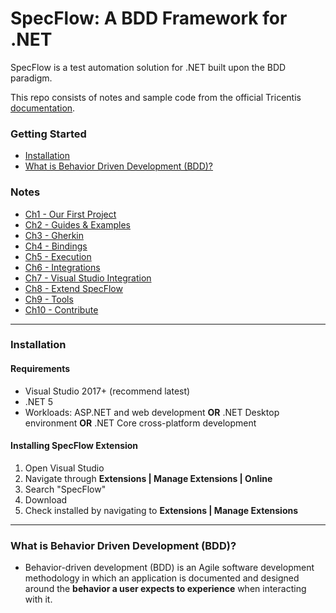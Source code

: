# SpecFlow: A BDD Framework for .NET

SpecFlow is a test automation solution for .NET built upon the BDD paradigm. 

This repo consists of notes and sample code from the official Tricentis [documentation](https://docs.specflow.org/projects/specflow/en/latest/).

### Getting Started
* [Installation](#01)
* [What is Behavior Driven Development (BDD)?](#02)

### Notes
* [Ch1 - Our First Project](Chapter1.md)
* [Ch2 - Guides & Examples](Chapter2.md)
* [Ch3 - Gherkin](Chapter3.md)
* [Ch4 - Bindings](Chapter4.md)
* [Ch5 - Execution](Chapter5.md)
* [Ch6 - Integrations](Chapter6.md)
* [Ch7 - Visual Studio Integration](Chapter7.md)
* [Ch8 - Extend SpecFlow](Chapter7.md)
* [Ch9 - Tools](Chapter9.md)
* [Ch10 - Contribute](Chapter10.md)
---
<a name="01"></a>
### Installation

#### Requirements

* Visual Studio 2017+ (recommend latest)
* .NET 5
* Workloads: ASP.NET and web development **OR** .NET Desktop environment **OR** .NET Core cross-platform development

#### Installing SpecFlow Extension

1. Open Visual Studio
2. Navigate through **Extensions | Manage Extensions | Online**
3. Search "SpecFlow"
4. Download
5. Check installed by navigating to **Extensions | Manage Extensions**

---
<a name="02"></a>
### What is Behavior Driven Development (BDD)?

* Behavior-driven development (BDD) is an Agile software development methodology in which an application is documented and designed around the **behavior a user expects to experience** when interacting with it.